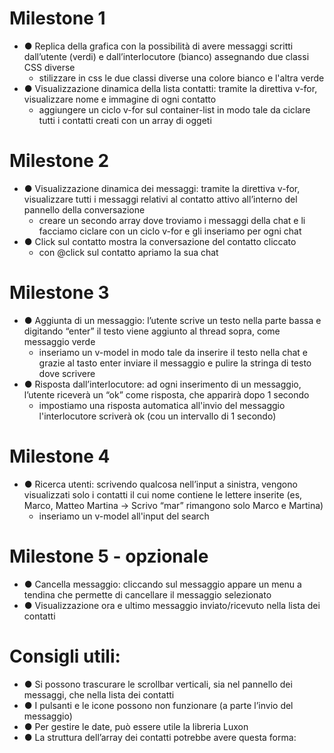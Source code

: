  # Milestone 1
 - ● Replica della grafica con la possibilità di avere messaggi scritti dall’utente (verdi) e
    dall’interlocutore (bianco) assegnando due classi CSS diverse
     - stilizzare in css  le due classi diverse una colore bianco e l'altra verde
 - ● Visualizzazione dinamica della lista contatti: tramite la direttiva v-for, visualizzare
    nome e immagine di ogni contatto
     - aggiungere un ciclo v-for sul container-list in modo tale da ciclare tutti i contatti creati con un array di oggeti 

     
 # Milestone 2
 - ● Visualizzazione dinamica dei messaggi: tramite la direttiva v-for, visualizzare tutti i
    messaggi relativi al contatto attivo all’interno del pannello della conversazione
     - creare un secondo array dove troviamo i messaggi della chat e li facciamo ciclare con un ciclo v-for e gli inseriamo per ogni chat 
 - ● Click sul contatto mostra la conversazione del contatto cliccato
      - con @click sul contatto apriamo la sua chat 
 # Milestone 3
 - ● Aggiunta di un messaggio: l’utente scrive un testo nella parte bassa e digitando
    “enter” il testo viene aggiunto al thread sopra, come messaggio verde
     - inseriamo un v-model in modo tale da inserire il testo nella chat e grazie al tasto enter inviare il messaggio e pulire la stringa di testo dove scrivere 
 - ● Risposta dall’interlocutore: ad ogni inserimento di un messaggio, l’utente riceverà
    un “ok” come risposta, che apparirà dopo 1 secondo
    - impostiamo una risposta automatica all'invio del messaggio l'interlocutore scriverà ok (cou un intervallo di 1 secondo)
 # Milestone 4
 - ● Ricerca utenti: scrivendo qualcosa nell’input a sinistra, vengono visualizzati solo i
    contatti il cui nome contiene le lettere inserite (es, Marco, Matteo Martina -> Scrivo
    “mar” rimangono solo Marco e Martina)
     - inseriamo un v-model all'input del search 
 # Milestone 5 - opzionale
 - ● Cancella messaggio: cliccando sul messaggio appare un menu a tendina che
    permette di cancellare il messaggio selezionato
 - ● Visualizzazione ora e ultimo messaggio inviato/ricevuto nella lista dei contatti


  
 # Consigli utili:
 - ● Si possono trascurare le scrollbar verticali, sia nel pannello dei messaggi, che nella
    lista dei contatti
 - ● I pulsanti e le icone possono non funzionare (a parte l’invio del messaggio)
 - ● Per gestire le date, può essere utile la libreria Luxon
 - ● La struttura dell’array dei contatti potrebbe avere questa forma: